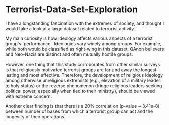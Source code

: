# Terrorist-Data-Set-Exploration

I have a longstanding fascination with the extremes of society, and thought I would take a look at a large dataset
related to terrorist activity. 

My main curiosity is how ideology affects various aspects of a terrorist group's 'performance.'
Ideologies vary widely among groups. For example, while both would be classified as right-wing in this dataset,
QAnon believers and Neo-Nazis are distinct and often mutually hostile groups. 

However, one thing that this study corroborates from other similar surveys is that religiously motivated terrorist
groups are far and away the longest-lasting and most effective. Therefore, the development of religious ideology
among otherwise unreligious extremists (e.g., elevation of a military leader to holy status) or the reverse
phenomenon (fringe religious leaders seeking political power, especially when tied to their ministry), should be viewed
with extreme concern.

Another clear finding is that there is a 20% correlation (p-value ~ 3.41e-8) between number of bases from which a terrorist
group can act and the longevity of their operations.
